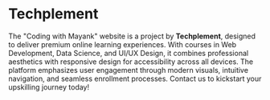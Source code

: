 # Techplement
  
The "Coding with Mayank" website is a project by **Techplement**, designed to deliver premium online learning experiences. With courses in Web Development, Data Science, and UI/UX Design, it combines professional aesthetics with responsive design for accessibility across all devices. The platform emphasizes user engagement through modern visuals, intuitive navigation, and seamless enrollment processes. Contact us to kickstart your upskilling journey today!
